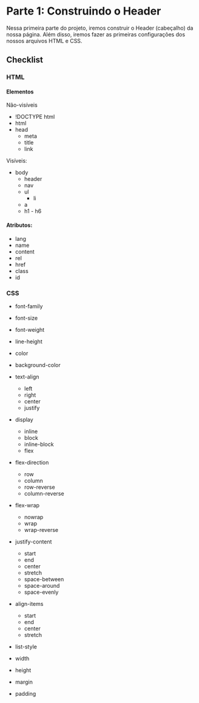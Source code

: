 # Parte 1: Construindo o Header

Nessa primeira parte do projeto, iremos construir o Header (cabeçalho) da nossa página. Além disso, iremos fazer as primeiras configurações dos nossos arquivos HTML e CSS.

## Checklist

### HTML

#### Elementos

Não-visíveis
* !DOCTYPE html
* html
* head
   * meta
   * title
   * link

Visíveis:
* body
   * header
   * nav
   * ul
        * li
   * a
   * h1 - h6

#### Atributos:

* lang
* name
* content
* rel
* href
* class
* id

### CSS

* font-family
* font-size
* font-weight
* line-height
* color
* background-color
* text-align
   * left
   * right
   * center
   * justify

* display
   * inline
   * block
   * inline-block
   * flex
* flex-direction
   * row
   * column
   * row-reverse
   * column-reverse
* flex-wrap
   * nowrap
   * wrap
   * wrap-reverse
* justify-content
   * start
   * end
   * center
   * stretch
   * space-between
   * space-around
   * space-evenly
* align-items
   * start
   * end
   * center
   * stretch
* list-style
* width
* height
* margin
* padding
